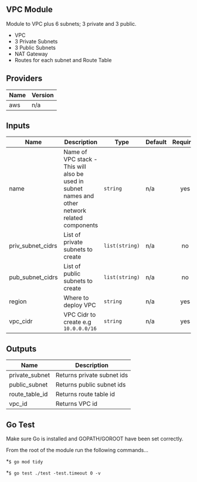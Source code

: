 ## VPC Module

Module to VPC plus 6 subnets; 3 private and 3 public.

* VPC
* 3 Private Subnets
* 3 Public Subnets
* NAT Gateway
* Routes for each subnet and Route Table 

## Providers

| Name | Version |
|------|---------|
| aws | n/a |

## Inputs

| Name | Description | Type | Default | Required |
|------|-------------|------|---------|:-----:|
| name | Name of VPC stack - This will also be used in subnet names and other network related components | `string` | n/a | yes |
| priv\_subnet\_cidrs | List of private subnets to create | `list(string)` | n/a | no |
| pub\_subnet\_cidrs | List of public subnets to create | `list(string)` | n/a | no |
| region | Where to deploy VPC | `string` | n/a | yes |
| vpc\_cidr | VPC Cidr to create e.g `10.0.0.0/16` | `string` | n/a | yes |

## Outputs

| Name | Description |
|------|-------------|
| private\_subnet | Returns private subnet ids |
| public\_subnet | Returns public subnet ids |
| route\_table\_id | Returns route table id |
| vpc\_id | Returns VPC id

## Go Test

Make sure Go is installed and GOPATH/GOROOT have been set correctly. 
  
From the root of the module run the following commands...

*`$ go mod tidy` 

*`$ go test ./test -test.timeout 0 -v`


